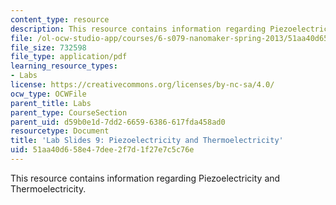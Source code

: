 ```yaml
---
content_type: resource
description: This resource contains information regarding Piezoelectricity and Thermoelectricity.
file: /ol-ocw-studio-app/courses/6-s079-nanomaker-spring-2013/51aa40d658e47dee2f7d1f27e7c5c76e_MIT6_S079S13_lab_slides09.pdf
file_size: 732598
file_type: application/pdf
learning_resource_types:
- Labs
license: https://creativecommons.org/licenses/by-nc-sa/4.0/
ocw_type: OCWFile
parent_title: Labs
parent_type: CourseSection
parent_uid: d59b0e1d-7dd2-6659-6386-617fda458ad0
resourcetype: Document
title: 'Lab Slides 9: Piezoelectricity and Thermoelectricity'
uid: 51aa40d6-58e4-7dee-2f7d-1f27e7c5c76e
---
```

This resource contains information regarding Piezoelectricity and Thermoelectricity.
